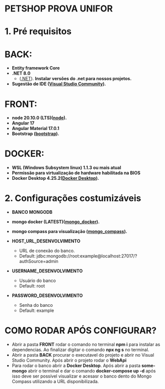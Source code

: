 # PETSHOP PROVA UNIFOR

# 1. Pré requisitos <a name="pre-requisitos"></a>

# BACK:

- **Entity framework Core**
- **.NET 8.0**
  - ([.NET](https://dotnet.microsoft.com/pt-br/download/dotnet/8.0)). **Instalar versões do .net para nossos projetos.**
- **Sugestão de IDE ([Visual Studio Community](https://visualstudio.microsoft.com/pt-br/vs/community/)).**

# FRONT:

- **node 20.10.0 (LTS)([node](https://nodejs.org/)).**
- **Angular 17**
- **Angular Material 17.0.1**
- **Bootstrap ([bootstrap](https://www.npmjs.com/package/ngx-bootstrap)).**

# DOCKER:

- **WSL (Windows Subsystem linux) 1.1.3 ou mais atual**
- **Permissão para virtualização de hardware habilitada na BIOS**
- **Docker Desktop 4.25.2([Docker Desktop](https://www.docker.com/products/docker-desktop/)).**

# 2. Configurações costumizáveis <a name="configuracoes-costumizaveis"></a>

- **BANCO MONGODB**
- **mongo docker (LATEST)([mongo_docker](https://hub.docker.com/_/mongo)).**
- **mongo compass para visualização ([mongo_compass](https://www.mongodb.com/pt-br/products/tools/compass)).**

- **HOST_URL_DESENVOLVIMENTO**
  - URL de conexão do banco.
  - Default: jdbc:mongodb://root:example@localhost:27017/?authSource=admin
- **USERNAME_DESENVOLVIMENTO**
  - Usuário do banco
  - Default: root
- **PASSWORD_DESENVOLVIMENTO**
  - Senha do banco
  - Default: example

# COMO RODAR APÓS CONFIGURAR?
  - Abrir a pasta **FRONT** rodar o comando no terminal **npm i** para instalar as dependencias. Ao finalizar digitar o comando **npx ng s** no terminal.
  - Abrir a pasta **BACK** procurar o executavel do projeto e abrir no Visual Studio Community. Após abrir o projeto rodar o **WebApi**
  - Para rodar o banco abrir a **Docker Desktop**. Após abrir a pasta **some-mongo** abrir o terminal e dar o comando **docker-compose up -d** após isso deve ser possível visualizar e acesasr o banco dento do Mongo Compass utilizando a URL disponibilizada.

